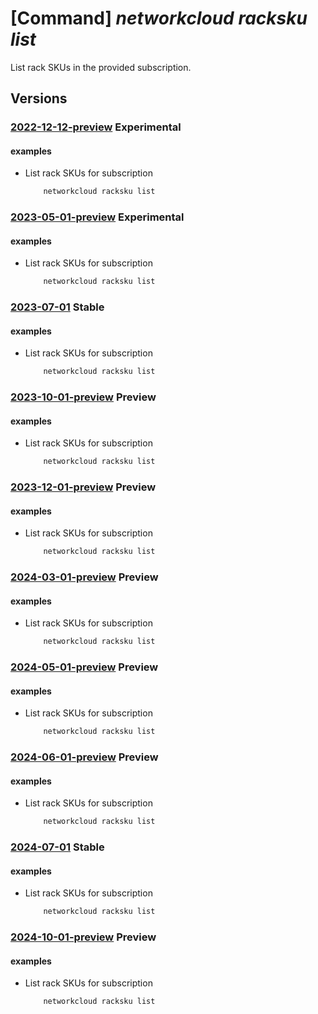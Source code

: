 # [Command] _networkcloud racksku list_

List rack SKUs in the provided subscription.

## Versions

### [2022-12-12-preview](/Resources/mgmt-plane/L3N1YnNjcmlwdGlvbnMve30vcHJvdmlkZXJzL21pY3Jvc29mdC5uZXR3b3JrY2xvdWQvcmFja3NrdXM=/2022-12-12-preview.xml) **Experimental**

<!-- mgmt-plane /subscriptions/{}/providers/microsoft.networkcloud/rackskus 2022-12-12-preview -->

#### examples

- List rack SKUs for subscription
    ```bash
        networkcloud racksku list
    ```

### [2023-05-01-preview](/Resources/mgmt-plane/L3N1YnNjcmlwdGlvbnMve30vcHJvdmlkZXJzL21pY3Jvc29mdC5uZXR3b3JrY2xvdWQvcmFja3NrdXM=/2023-05-01-preview.xml) **Experimental**

<!-- mgmt-plane /subscriptions/{}/providers/microsoft.networkcloud/rackskus 2023-05-01-preview -->

#### examples

- List rack SKUs for subscription
    ```bash
        networkcloud racksku list
    ```

### [2023-07-01](/Resources/mgmt-plane/L3N1YnNjcmlwdGlvbnMve30vcHJvdmlkZXJzL21pY3Jvc29mdC5uZXR3b3JrY2xvdWQvcmFja3NrdXM=/2023-07-01.xml) **Stable**

<!-- mgmt-plane /subscriptions/{}/providers/microsoft.networkcloud/rackskus 2023-07-01 -->

#### examples

- List rack SKUs for subscription
    ```bash
        networkcloud racksku list
    ```

### [2023-10-01-preview](/Resources/mgmt-plane/L3N1YnNjcmlwdGlvbnMve30vcHJvdmlkZXJzL21pY3Jvc29mdC5uZXR3b3JrY2xvdWQvcmFja3NrdXM=/2023-10-01-preview.xml) **Preview**

<!-- mgmt-plane /subscriptions/{}/providers/microsoft.networkcloud/rackskus 2023-10-01-preview -->

#### examples

- List rack SKUs for subscription
    ```bash
        networkcloud racksku list
    ```

### [2023-12-01-preview](/Resources/mgmt-plane/L3N1YnNjcmlwdGlvbnMve30vcHJvdmlkZXJzL21pY3Jvc29mdC5uZXR3b3JrY2xvdWQvcmFja3NrdXM=/2023-12-01-preview.xml) **Preview**

<!-- mgmt-plane /subscriptions/{}/providers/microsoft.networkcloud/rackskus 2023-12-01-preview -->

#### examples

- List rack SKUs for subscription
    ```bash
        networkcloud racksku list
    ```

### [2024-03-01-preview](/Resources/mgmt-plane/L3N1YnNjcmlwdGlvbnMve30vcHJvdmlkZXJzL21pY3Jvc29mdC5uZXR3b3JrY2xvdWQvcmFja3NrdXM=/2024-03-01-preview.xml) **Preview**

<!-- mgmt-plane /subscriptions/{}/providers/microsoft.networkcloud/rackskus 2024-03-01-preview -->

#### examples

- List rack SKUs for subscription
    ```bash
        networkcloud racksku list
    ```

### [2024-05-01-preview](/Resources/mgmt-plane/L3N1YnNjcmlwdGlvbnMve30vcHJvdmlkZXJzL21pY3Jvc29mdC5uZXR3b3JrY2xvdWQvcmFja3NrdXM=/2024-05-01-preview.xml) **Preview**

<!-- mgmt-plane /subscriptions/{}/providers/microsoft.networkcloud/rackskus 2024-05-01-preview -->

#### examples

- List rack SKUs for subscription
    ```bash
        networkcloud racksku list
    ```

### [2024-06-01-preview](/Resources/mgmt-plane/L3N1YnNjcmlwdGlvbnMve30vcHJvdmlkZXJzL21pY3Jvc29mdC5uZXR3b3JrY2xvdWQvcmFja3NrdXM=/2024-06-01-preview.xml) **Preview**

<!-- mgmt-plane /subscriptions/{}/providers/microsoft.networkcloud/rackskus 2024-06-01-preview -->

#### examples

- List rack SKUs for subscription
    ```bash
        networkcloud racksku list
    ```

### [2024-07-01](/Resources/mgmt-plane/L3N1YnNjcmlwdGlvbnMve30vcHJvdmlkZXJzL21pY3Jvc29mdC5uZXR3b3JrY2xvdWQvcmFja3NrdXM=/2024-07-01.xml) **Stable**

<!-- mgmt-plane /subscriptions/{}/providers/microsoft.networkcloud/rackskus 2024-07-01 -->

#### examples

- List rack SKUs for subscription
    ```bash
        networkcloud racksku list
    ```

### [2024-10-01-preview](/Resources/mgmt-plane/L3N1YnNjcmlwdGlvbnMve30vcHJvdmlkZXJzL21pY3Jvc29mdC5uZXR3b3JrY2xvdWQvcmFja3NrdXM=/2024-10-01-preview.xml) **Preview**

<!-- mgmt-plane /subscriptions/{}/providers/microsoft.networkcloud/rackskus 2024-10-01-preview -->

#### examples

- List rack SKUs for subscription
    ```bash
        networkcloud racksku list
    ```
